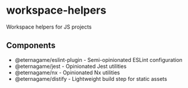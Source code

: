 # workspace-helpers

Workspace helpers for JS projects

## Components

- @eternagame/eslint-plugin - Semi-opinionated ESLint configuration
- @eternagame/jest - Opinionated Jest utilities
- @eternagame/nx - Opinionated Nx utilities
- @eternagame/distify - Lightweight build step for static assets
